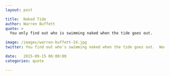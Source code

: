 ```yaml
---
layout: post

title:  Naked Tide
author: Warren Buffett
quote: >
  You only find out who is swimming naked when the tide goes out.

image: /images/warren-buffett-24.jpg
twitter: You find out who's swimming naked when the tide goes out.  Warren Buffett http://quotes.stockflare.com/

date:   2015-09-15 06:00:00
categories: quote

---
```


